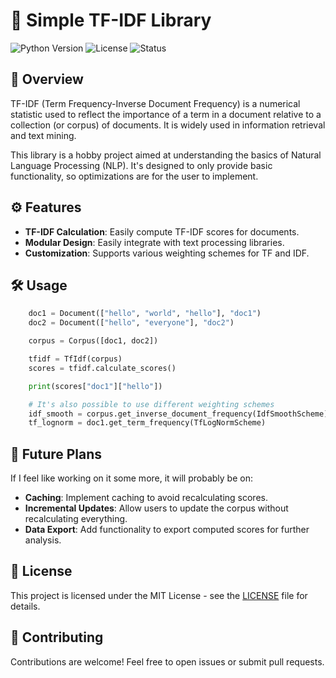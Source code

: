 # 🌟 Simple TF-IDF Library

![Python Version](https://img.shields.io/badge/python-3.8%2B-blue)
![License](https://img.shields.io/badge/license-MIT-green)
![Status](https://img.shields.io/badge/status-active-success)

## 📖 Overview

TF-IDF (Term Frequency-Inverse Document Frequency) is a numerical statistic used to reflect the importance of a term in a document relative to a collection (or corpus) of documents. It is widely used in information retrieval and text mining. 

This library is a hobby project aimed at understanding the basics of Natural Language Processing (NLP). It's designed to only provide basic functionality, so optimizations are for the user to implement.

## ⚙️ Features

- **TF-IDF Calculation**: Easily compute TF-IDF scores for documents.
- **Modular Design**: Easily integrate with text processing libraries.
- **Customization**: Supports various weighting schemes for TF and IDF.
  
## 🛠️ Usage
```python
    doc1 = Document(["hello", "world", "hello"], "doc1")
    doc2 = Document(["hello", "everyone"], "doc2")

    corpus = Corpus([doc1, doc2])

    tfidf = TfIdf(corpus)
    scores = tfidf.calculate_scores()

    print(scores["doc1"]["hello"])

    # It's also possible to use different weighting schemes
    idf_smooth = corpus.get_inverse_document_frequency(IdfSmoothScheme)
    tf_lognorm = doc1.get_term_frequency(TfLogNormScheme)
```

## 🔮 Future Plans

If I feel like working on it some more, it will probably be on:

- **Caching**: Implement caching to avoid recalculating scores.
- **Incremental Updates**: Allow users to update the corpus without recalculating everything.
- **Data Export**: Add functionality to export computed scores for further analysis.

## 📜 License
This project is licensed under the MIT License - see the [LICENSE](LICENSE) file for details.

## 🤝 Contributing 
Contributions are welcome! Feel free to open issues or submit pull requests.
